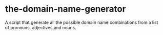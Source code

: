 # the-domain-name-generator
A script that generate all the possible domain name combinations from a list of pronouns, adjectives and nouns.
